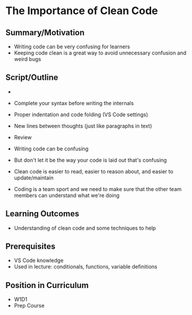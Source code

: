 # The Importance of Clean Code

## Summary/Motivation
* Writing code can be very confusing for learners
* Keeping code clean is a great way to avoid unnecessary confusion and weird bugs

## Script/Outline
* 
* Complete your syntax before writing the internals
* Proper indentation and code folding (VS Code settings)
* New lines between thoughts (just like paragraphs in text)

* Review
* Writing code can be confusing
* But don't let it be the way your code is laid out that's confusing
* Clean code is easier to read, easier to reason about, and easier to update/maintain
* Coding is a team sport and we need to make sure that the other team members can understand what we're doing

## Learning Outcomes
* Understanding of clean code and some techniques to help

## Prerequisites
* VS Code knowledge
* Used in lecture: conditionals, functions, variable definitions

## Position in Curriculum
* W1D1
* Prep Course
